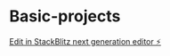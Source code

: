 # Basic-projects

[Edit in StackBlitz next generation editor ⚡️](https://stackblitz.com/~/github.com/anshugpt/Basic-projects)
